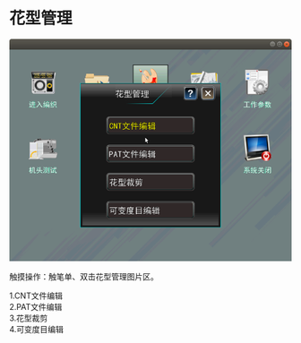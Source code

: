 # 花型管理

![](https://raw.githubusercontent.com/HQwangyun/HQ-image/master/%E8%8A%B1%E5%9E%8B%E7%AE%A1%E7%90%86.png)

触摸操作：触笔单、双击花型管理图片区。

1.CNT文件编辑  
2.PAT文件编辑  
3.花型裁剪  
4.可变度目编辑

